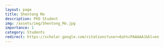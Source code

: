 ```yaml
---
layout: page
title: Shentong Mo
description: PhD Student
img: /assets/img/Shentong_Mo.jpg
importance: 1
category: Students
redirect: https://scholar.google.com/citations?user=6aYncPAAAAAJ&hl=en
---
```

